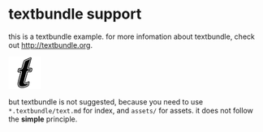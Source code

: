 # textbundle support

this is a textbundle example. for more infomation about textbundle, check out http://textbundle.org.

![textbundle logo](assets/textbundle.png)

but textbundle is not suggested, because you need to use `*.textbundle/text.md` for index, and `assets/` for assets. it does not follow the **simple** principle.
